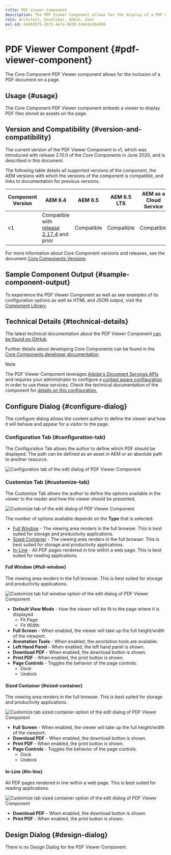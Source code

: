 ```yaml
---
title: PDF Viewer Component
description: The PDF Viewer Component allows for the display of a PDF document.
role: Architect, Developer, Admin, User
exl-id: deb635f5-2b73-4e7a-9838-3a941e39e898
---
```

# PDF Viewer Component {#pdf-viewer-component}

The Core Component PDF Viewer component allows for the inclusion of a PDF document on a page.

## Usage {#usage}

The Core Component PDF Viewer component embeds a viewer to display PDF files stored as assets on the page.

## Version and Compatibility {#version-and-compatibility}

The current version of the PDF Viewer Component is v1, which was introduced with release 2.10.0 of the Core Components in June 2020, and is described in this document.

The following table details all supported versions of the component, the AEM versions with which the versions of the component is compatible, and links to documentation for previous versions.

|Component Version|AEM 6.4|AEM 6.5|AEM 6.5 LTS|AEM as a Cloud Service|
|--- |--- |---|---|---|
|v1|Compatible with<br>[release 2.17.4](/help/versions.md) and prior|Compatible|Compatible|Compatible|

For more information about Core Component versions and releases, see the document [Core Components Versions](/help/versions.md).

## Sample Component Output {#sample-component-output}

To experience the PDF Viewer Component as well as see examples of its configuration options as well as HTML and JSON output, visit the [Component Library](https://adobe.com/go/aem_cmp_library_pdfviewer).

## Technical Details {#technical-details}

The latest technical documentation about the PDF Viewer Component [can be found on GitHub](https://adobe.com/go/aem_cmp_tech_pdfviewer_v1).

Further details about developing Core Components can be found in the [Core Components developer documentation](/help/developing/overview.md).

>[!NOTE]
>
>The PDF Viewer Component leverages [Adobe's Document Services APIs](https://www.adobe.io/apis/documentcloud/dcsdk.html) and requires your administrator to configure a [context aware configuration](/help/developing/context-aware-configs.md) in order to use these services. Check the technical documentation of the component for [details on this configuration.](https://github.com/adobe/aem-core-wcm-components/tree/master/content/src/content/jcr_root/apps/core/wcm/components/pdfviewer/v1/pdfviewer#context-aware-config)

## Configure Dialog {#configure-dialog}

The configure dialog allows the content author to define the viewer and how it will behave and appear for a visitor to the page.

### Configuration Tab {#configuration-tab}

The Configuration Tab allows the author to define which PDF should be displayed. The path can be defined as an asset in AEM or an absolute path to another resource.

![Configuration tab of the edit dialog of PDF Viewer Component](/help/assets/pdf-viewer-edit-configuration.png)

### Customize Tab {#customize-tab}

The Customize Tab allows the author to define the options available in the viewer to the reader and how the viewer should be presented.

![Customize tab of the edit dialog of PDF Viewer Component](/help/assets/pdf-viewer-edit-customize.png)

The number of options available depends on the **Type** that is selected.

* [Full Window](#full-window) - The viewing area renders in the full browser. This is best suited for storage and productivity applications.
* [Sized Container](#sized-container) - The viewing area renders in the full browser. This is best suited for storage and productivity applications.
* [In-Line](#in-line) - All PDF pages rendered in line within a web page. This is best suited for reading applications.

#### Full Window {#full-window}

The viewing area renders in the full browser. This is best suited for storage and productivity applications.

![Customize tab full window option of the edit dialog of PDF Viewer Component](/help/assets/pdf-viewer-edit-customize-full.png)

* **Default View Mode** - How the viewer will be fit to the page where it is displayed
  * Fit Page
  * Fit Width
* **Full Screen** - When enabled, the viewer will take up the full height/width of the viewport.
* **Annotation Tools** - When enabled, the annotation tools are available.
* **Left Hand Panel** - When enabled, the left hand panel is shown.
* **Download PDF** - When enabled, the download button is shown.
* **Print PDF** - When enabled, the print button is shown.
* **Page Controls** - Toggles the behavior of the page controls.
  * Dock
  * Undock

#### Sized Container {#sized-container}

The viewing area renders in the full browser. This is best suited for storage and productivity applications.

![Customize tab sized container option of the edit dialog of PDF Viewer Component](/help/assets/pdf-viewer-edit-customize-sized-container.png)

* **Full Screen** - When enabled, the viewer will take up the full height/width of the viewport.
* **Download PDF** - When enabled, the download button is shown.
* **Print PDF** - When enabled, the print button is shown.
* **Page Controls** - Toggles the behavior of the page controls.
  * Dock
  * Undock

#### In-Line {#in-line}

All PDF pages rendered in line within a web page. This is best suited for reading applications.

![Customize tab sized container option of the edit dialog of PDF Viewer Component](/help/assets/pdf-viewer-edit-customize-inline.png)

* **Download PDF** - When enabled, the download button is shown.
* **Print PDF** - When enabled, the print button is shown.

## Design Dialog {#design-dialog}

There is no Design Dialog for the PDF Viewer Component.
